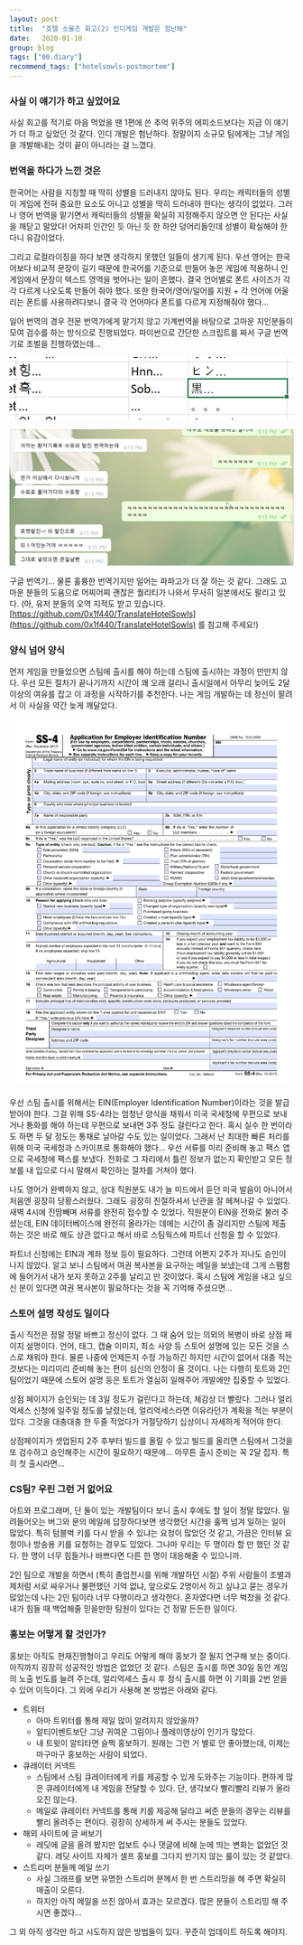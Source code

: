 ```yaml
---
layout: post
title:  "호텔 소울즈 회고(2) 인디게임 개발은 험난해"
date:   2020-01-10
group: blog
tags: ["00.diary"]
recommend_tags: ["hotelsowls-postmortem"]
---
```

### 사실 이 얘기가 하고 싶었어요

사실 회고를 적기로 마음 먹었을 땐 1편에 쓴 추억 위주의 에피소드보다는 지금 이 얘기가 더 하고 싶었던 것 같다. 인디 개발은 험난하다. 정말이지 소규모 팀에게는 그냥 게임을 개발해내는 것이 끝이 아니라는 걸 느꼈다. 

### 번역을 하다가 느낀 것은

한국어는 사람을 지칭할 때 딱히 성별을 드러내지 않아도 된다. 우리는 캐릭터들의 성별이 게임에 전혀 중요한 요소도 아니고 성별을 딱히 드러내야 한다는 생각이 없었다. 그러나 영어 번역을 맡기면서 캐릭터들의 성별을 확실히 지정해주지 않으면 안 된다는 사실을 깨닫고 말았다! 어차피 인간인 듯 아닌 듯 한 하얀 덩어리들인데 성별이 확실해야 한다니 유감이었다.

그리고 로컬라이징을 하다 보면 생각하지 못했던 일들이 생기게 된다. 우선 영어는 한국어보다 비교적 문장이 길기 때문에 한국어를 기준으로 만들어 놓은 게임에 적용하니 인게임에서 문장이 텍스트 영역을 벗어나는 일이 흔했다. 결국 언어별로 폰트 사이즈가 각각 다르게 나오도록 만들어 줘야 했다. 또한 한국어/영어/일어를 지원 + 각 언어에 어울리는 폰트를 사용하려다보니 결국 각 언어마다 폰트를 다르게 지정해줘야 했다... 

일어 번역의 경우 전문 번역가에게 맡기지 않고 기계번역을 바탕으로 고마운 지인분들이 모여 검수를 하는 방식으로 진행되었다. 파이썬으로 간단한 스크립트를 짜서 구글 번역기로 초벌을 진행하였는데...

![번역기가 흑...을 검을 흑으로 번역한 사진](/assets/images/2020-01/hotelsowls2.png)

![번역기가 수포와 발진을 이상하게 번역했다는 채팅 내용](/assets/images/2020-01/hotelsowls3.png)

구글 번역기... 물론 훌륭한 번역기지만 일어는 파파고가 더 잘 하는 것 같다. 그래도 고마운 분들의 도움으로 어찌어찌 괜찮은 퀄리티가 나와서 무사히 일본에서도 팔리고 있다. (아, 유저 분들의 오역 지적도 받고 있습니다. [https://github.com/0x1f440/TranslateHotelSowls](https://github.com/0x1f440/TranslateHotelSowls) 를 참고해 주세요!)

### 양식 넘어 양식

먼저 게임을 만들었으면 스팀에 출시를 해야 하는데 스팀에 출시하는 과정이 만만치 않다. 우선 모든 절차가 끝나기까지 시간이 꽤 오래 걸리니 출시일에서 아무리 늦어도 2달 이상의 여유를 잡고 이 과정을 시작하기를 추천한다. 나는 게임 개발하는 데 정신이 팔려서 이 사실을 약간 늦게 깨달았다. 

![SS-4양식](/assets/images/2020-01/hotelsowls1.png)

우선 스팀 출시를 위해서는 EIN(Employer Identification Number)이라는 것을 발급받아야 한다. 그걸 위해 SS-4라는 엄청난 양식을 채워서 미국 국세청에 우편으로 보내거나 통화를 해야 하는데 우편으로 보내면 3주 정도 걸린다고 한다. 혹시 실수 한 번이라도 하면 두 달 정도는 통채로 날아갈 수도 있는 일이었다. 그래서 난 최대한 빠른 처리를 위해 미국 국세청과 스카이프로 통화해야 했다... 우선 서류를 미리 준비해 놓고 팩스 앱으로 국세청에 팩스를 보냈다. 전화로 그 자리에서 틀린 정보가 없는지 확인받고 모든 정보를 내 입으로 다시 말해서 확인하는 절차를 거쳐야 했다. 

나도 영어가 완벽하지 않고, 상대 직원분도 내가 늘 미드에서 듣던 미국 발음이 아니어서 처음엔 굉장히 당황스러웠다. 그래도 굉장히 친절하셔서 난관을 잘 헤쳐나갈 수 있었다. 새벽 4시에 진땀빼며 서류를 완전히 접수할 수 있었다. 직원분이 EIN을 전화로 불러 주셨는데, EIN 데이터베이스에 완전히 올라가는 데에는 시간이 좀 걸리지만 스팀에 제출하는 것은 바로 해도 상관 없다고 해서 바로 스팀웍스에 파트너 신청을 할 수 있었다.

파트너 신청에는 EIN과 계좌 정보 등이 필요하다. 그런데 어쩐지 2주가 지나도 승인이 나지 않았다. 알고 보니 스팀에서 여권 복사본을 요구하는 메일을 보냈는데 그게 스팸함에 들어가서 내가 보지 못하고 2주를 날리고 만 것이었다. 혹시 스팀에 게임을 내고 싶으신 분이 있다면 여권 복사본이 필요하다는 것을 꼭 기억해 주셨으면...

### 스토어 설명 작성도 일이다

출시 직전은 정말 정말 바쁘고 정신이 없다. 그 때 숨어 있는 의외의 복병이 바로 상점 페이지 설명이다. 언어, 태그, 캡슐 이미지, 최소 사양 등 스토어 설명에 있는 모든 것을 스스로 채워야 한다. 물론 나중에 언제든지 수정 가능하긴 하지만 시간이 없어서 대충 적는 것보다는 미리미리 준비해 놓는 편이 심신의 안정이 올 것이다. 나는 다행히 토트와 2인 팀이었기 때문에 스토어 설명 등은 토트가 열심히 일해주어 개발에만 집중할 수 있었다. 

상점 페이지가 승인되는 데 3일 정도가 걸린다고 하는데, 체감상 더 빨랐다. 그러나 얼리억세스 신청에 일주일 정도를 날렸는데, 얼리억세스라면 이유라던가 계획을 적는 부분이 있다. 그것을 대충대충 한 두줄 적었다가 거절당하기 십상이니 자세하게 적어야 한다.

상점페이지가 셋업된지 2주 후부터 빌드를 올릴 수 있고 빌드를 올리면 스팀에서 그것을 또 검수하고 승인해주는 시간이 필요하기 때문에... 아무튼 출시 준비는 꼭 2달 잡자. 특히 첫 출시라면...

### CS팀? 우린 그런 거 없어요

아트와 프로그래머, 단 둘이 있는 개발팀이다 보니 출시 후에도 할 일이 정말 많았다. 밀려들어오는 버그와 문의 메일에 답장하다보면 생각했던 시간을 훌쩍 넘겨 일하는 일이 많았다. 특히 텀블벅 키를 다시 받을 수 있냐는 요청이 많았던 것 같고, 가끔은 인터뷰 요청이나 방송용 키를 요청하는 경우도 있었다. 그나마 우리는 두 명이라 할 만 했던 것 같다. 한 명이 너무 힘들거나 바쁘다면 다른 한 명이 대응해줄 수 있으니까.

2인 팀으로 개발을 하면서 (특히 졸업전시를 위해 개발하던 시절) 주위 사람들이 조별과제처럼 서로 싸우거나 불편했던 기억 없냐, 앞으로도 2명이서 하고 싶냐고 묻는 경우가 많았는데 나는 2인 팀이라 너무 다행이라고 생각한다. 혼자였다면 너무 벅찼을 것 같다. 내가 힘들 때 백업해줄 믿을만한 팀원이 있다는 건 정말 든든한 일이다.

### 홍보는 어떻게 할 것인가?

홍보는 아직도 현재진행형이고 우리도 어떻게 해야 홍보가 잘 될지 연구해 보는 중이다. 아직까지 굉장히 성공적인 방법은 없었던 것 같다. 스팀은 출시를 하면 30일 동안 게임의 노출 빈도를 늘려 주는데, 얼리억세스 출시 후 정식 출시를 하면 이 기회를 2번 얻을 수 있어 이득이다. 그 외에 우리가 사용해 본 방법은 아래와 같다.

- 트위터
    - 아마 트위터를 통해 제일 많이 알려지지 않았을까?
    - 알티이벤트보단 그냥 귀여운 그림이나 플레이영상이 인기가 많았다.
    - 내 트윗이 알티타면 슬쩍 홍보하기. 원래는 그런 거 별로 안 좋아했는데, 이제는 마구마구 홍보하는 사람이 되었다.
- 큐레이터 커넥트
    - 스팀에서 스팀 큐레이터에게 키를 제공할 수 있게 도와주는 기능이다. 편하게 많은 큐레이터에게 내 게임을 전달할 수 있다. 단, 생각보다 빨리빨리 리뷰가 올라오진 않는다.
    - 메일로 큐레이터 커넥트를 통해 키를 제공해 달라고 써준 분들의 경우는 리뷰를 빨리 올려주는 편이다. 굉장히 상세하게 써 주시는 분들도 있었다.
- 해외 사이트에 글 써보기
    - 레딧에 글을 올려 봤지만 업보트 수나 댓글에 비해 눈에 띄는 변화는 없었던 것 같다. 레딧 사이트 자체가 셀프 홍보를 그다지 반기지 않는 룰이 있는 것 같았다.
- 스트리머 분들께 메일 쓰기
    - 사실 그래프를 보면 유명한 스트리머 분께서 한 번 스트리밍을 해 주면 확실히 매출이 오른다.
    - 하지만 아직 메일을 쓰진 않아서 효과는 모르겠다. 많은 분들이 스트리밍 해 주시면 좋겠다...

그 외 아직 생각만 하고 시도하지 않은 방법들이 있다. 꾸준히 업데이트 하도록 해야지.